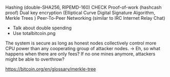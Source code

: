 Hashing (double-SHA256, RIPEMD-160)
CHECK Proof-of-work (hashcash proof)
Dual key encryption (Elliptical Curve Digital Signature Algorithm, Merkle Trees )
Peer-To-Peer Networking (similar to IRC Internet Relay Chat)

- Talk about double spending
- Use totalbitcoin.png

The
system is secure as long as honest nodes collectively control more CPU power than any
cooperating group of attacker nodes.
-> Eh, so what happens when there are only fees?
If no one mines anymore, attackers might be able to overthrow?

https://bitcoin.org/en/glossary/merkle-tree
